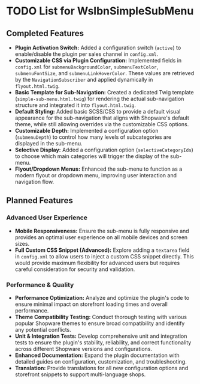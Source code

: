# TODO List for WslbnSimpleSubMenu

## Completed Features

*   **Plugin Activation Switch:** Added a configuration switch (`active`) to enable/disable the plugin per sales channel in `config.xml`.
*   **Customizable CSS via Plugin Configuration:** Implemented fields in `config.xml` for `submenuBackgroundColor`, `submenuTextColor`, `submenuFontSize`, and `submenuLinkHoverColor`. These values are retrieved by the `NavigationSubscriber` and applied dynamically in `flyout.html.twig`.
*   **Basic Template for Sub-Navigation:** Created a dedicated Twig template (`simple-sub-menu.html.twig`) for rendering the actual sub-navigation structure and integrated it into `flyout.html.twig`.
*   **Default Styling:** Added basic SCSS/CSS to provide a default visual appearance for the sub-navigation that aligns with Shopware's default theme, while still allowing overrides via the customizable CSS options.
*   **Customizable Depth:** Implemented a configuration option (`submenuDepth`) to control how many levels of subcategories are displayed in the sub-menu.
*   **Selective Display:** Added a configuration option (`selectiveCategoryIds`) to choose which main categories will trigger the display of the sub-menu.
*   **Flyout/Dropdown Menus:** Enhanced the sub-menu to function as a modern flyout or dropdown menu, improving user interaction and navigation flow.

## Planned Features

### Advanced User Experience

*   **Mobile Responsiveness:** Ensure the sub-menu is fully responsive and provides an optimal user experience on all mobile devices and screen sizes.
*   **Full Custom CSS Snippet (Advanced):** Explore adding a `textarea` field in `config.xml` to allow users to inject a custom CSS snippet directly. This would provide maximum flexibility for advanced users but requires careful consideration for security and validation.

### Performance & Quality

*   **Performance Optimization:** Analyze and optimize the plugin's code to ensure minimal impact on storefront loading times and overall performance.
*   **Theme Compatibility Testing:** Conduct thorough testing with various popular Shopware themes to ensure broad compatibility and identify any potential conflicts.
*   **Unit & Integration Tests:** Develop comprehensive unit and integration tests to ensure the plugin's stability, reliability, and correct functionality across different Shopware versions and configurations.
*   **Enhanced Documentation:** Expand the plugin documentation with detailed guides on configuration, customization, and troubleshooting.
*   **Translation:** Provide translations for all new configuration options and storefront snippets to support multi-language shops.